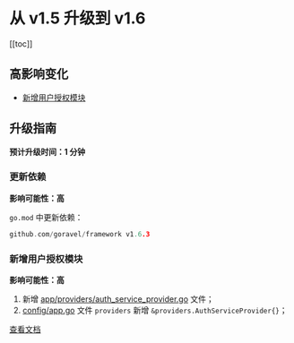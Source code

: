 # 从 v1.5 升级到 v1.6

[[toc]]

## 高影响变化

- [新增用户授权模块](#新增用户授权模块)

## 升级指南

**预计升级时间：1 分钟**

### 更新依赖

**影响可能性：高**

`go.mod` 中更新依赖：

```go
github.com/goravel/framework v1.6.3
```

### 新增用户授权模块

**影响可能性：高**

1. 新增 [app/providers/auth_service_provider.go](https://github.com/goravel/goravel/blob/v1.6.0/app/providers/auth_service_provider.go) 文件；
2. [config/app.go](https://github.com/goravel/goravel/blob/v1.6.0/config/app.go) 文件 `providers` 新增 `&providers.AuthServiceProvider{}`；

[查看文档](../digging-deeper/authorization.md)
